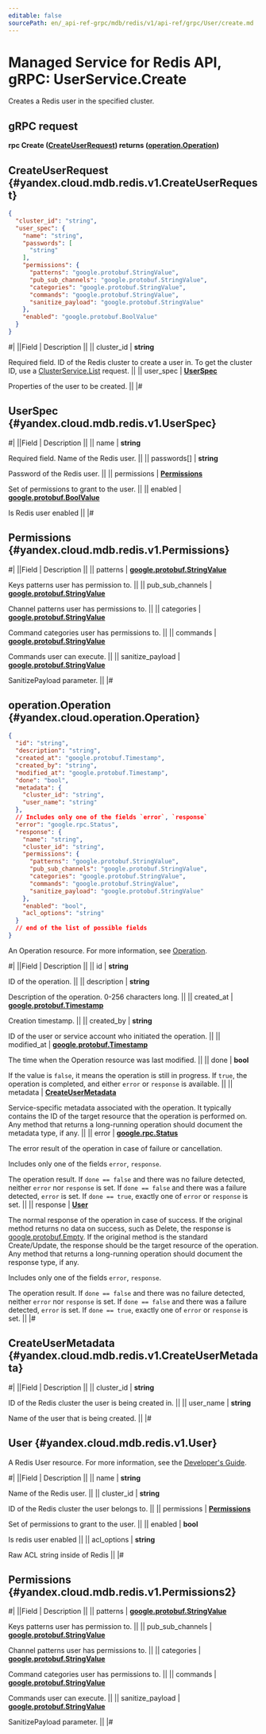 ```yaml
---
editable: false
sourcePath: en/_api-ref-grpc/mdb/redis/v1/api-ref/grpc/User/create.md
---
```


# Managed Service for Redis API, gRPC: UserService.Create

Creates a Redis user in the specified cluster.

## gRPC request

**rpc Create ([CreateUserRequest](#yandex.cloud.mdb.redis.v1.CreateUserRequest)) returns ([operation.Operation](#yandex.cloud.operation.Operation))**

## CreateUserRequest {#yandex.cloud.mdb.redis.v1.CreateUserRequest}

```json
{
  "cluster_id": "string",
  "user_spec": {
    "name": "string",
    "passwords": [
      "string"
    ],
    "permissions": {
      "patterns": "google.protobuf.StringValue",
      "pub_sub_channels": "google.protobuf.StringValue",
      "categories": "google.protobuf.StringValue",
      "commands": "google.protobuf.StringValue",
      "sanitize_payload": "google.protobuf.StringValue"
    },
    "enabled": "google.protobuf.BoolValue"
  }
}
```

#|
||Field | Description ||
|| cluster_id | **string**

Required field. ID of the Redis cluster to create a user in.
To get the cluster ID, use a [ClusterService.List](/docs/managed-redis/api-ref/grpc/Cluster/list#List) request. ||
|| user_spec | **[UserSpec](#yandex.cloud.mdb.redis.v1.UserSpec)**

Properties of the user to be created. ||
|#

## UserSpec {#yandex.cloud.mdb.redis.v1.UserSpec}

#|
||Field | Description ||
|| name | **string**

Required field. Name of the Redis user. ||
|| passwords[] | **string**

Password of the Redis user. ||
|| permissions | **[Permissions](#yandex.cloud.mdb.redis.v1.Permissions)**

Set of permissions to grant to the user. ||
|| enabled | **[google.protobuf.BoolValue](https://developers.google.com/protocol-buffers/docs/reference/csharp/class/google/protobuf/well-known-types/bool-value)**

Is Redis user enabled ||
|#

## Permissions {#yandex.cloud.mdb.redis.v1.Permissions}

#|
||Field | Description ||
|| patterns | **[google.protobuf.StringValue](https://developers.google.com/protocol-buffers/docs/reference/csharp/class/google/protobuf/well-known-types/string-value)**

Keys patterns user has permission to. ||
|| pub_sub_channels | **[google.protobuf.StringValue](https://developers.google.com/protocol-buffers/docs/reference/csharp/class/google/protobuf/well-known-types/string-value)**

Channel patterns user has permissions to. ||
|| categories | **[google.protobuf.StringValue](https://developers.google.com/protocol-buffers/docs/reference/csharp/class/google/protobuf/well-known-types/string-value)**

Command categories user has permissions to. ||
|| commands | **[google.protobuf.StringValue](https://developers.google.com/protocol-buffers/docs/reference/csharp/class/google/protobuf/well-known-types/string-value)**

Commands user can execute. ||
|| sanitize_payload | **[google.protobuf.StringValue](https://developers.google.com/protocol-buffers/docs/reference/csharp/class/google/protobuf/well-known-types/string-value)**

SanitizePayload parameter. ||
|#

## operation.Operation {#yandex.cloud.operation.Operation}

```json
{
  "id": "string",
  "description": "string",
  "created_at": "google.protobuf.Timestamp",
  "created_by": "string",
  "modified_at": "google.protobuf.Timestamp",
  "done": "bool",
  "metadata": {
    "cluster_id": "string",
    "user_name": "string"
  },
  // Includes only one of the fields `error`, `response`
  "error": "google.rpc.Status",
  "response": {
    "name": "string",
    "cluster_id": "string",
    "permissions": {
      "patterns": "google.protobuf.StringValue",
      "pub_sub_channels": "google.protobuf.StringValue",
      "categories": "google.protobuf.StringValue",
      "commands": "google.protobuf.StringValue",
      "sanitize_payload": "google.protobuf.StringValue"
    },
    "enabled": "bool",
    "acl_options": "string"
  }
  // end of the list of possible fields
}
```

An Operation resource. For more information, see [Operation](/docs/api-design-guide/concepts/operation).

#|
||Field | Description ||
|| id | **string**

ID of the operation. ||
|| description | **string**

Description of the operation. 0-256 characters long. ||
|| created_at | **[google.protobuf.Timestamp](https://developers.google.com/protocol-buffers/docs/reference/google.protobuf#timestamp)**

Creation timestamp. ||
|| created_by | **string**

ID of the user or service account who initiated the operation. ||
|| modified_at | **[google.protobuf.Timestamp](https://developers.google.com/protocol-buffers/docs/reference/google.protobuf#timestamp)**

The time when the Operation resource was last modified. ||
|| done | **bool**

If the value is `false`, it means the operation is still in progress.
If `true`, the operation is completed, and either `error` or `response` is available. ||
|| metadata | **[CreateUserMetadata](#yandex.cloud.mdb.redis.v1.CreateUserMetadata)**

Service-specific metadata associated with the operation.
It typically contains the ID of the target resource that the operation is performed on.
Any method that returns a long-running operation should document the metadata type, if any. ||
|| error | **[google.rpc.Status](https://cloud.google.com/tasks/docs/reference/rpc/google.rpc#status)**

The error result of the operation in case of failure or cancellation.

Includes only one of the fields `error`, `response`.

The operation result.
If `done == false` and there was no failure detected, neither `error` nor `response` is set.
If `done == false` and there was a failure detected, `error` is set.
If `done == true`, exactly one of `error` or `response` is set. ||
|| response | **[User](#yandex.cloud.mdb.redis.v1.User)**

The normal response of the operation in case of success.
If the original method returns no data on success, such as Delete,
the response is [google.protobuf.Empty](https://developers.google.com/protocol-buffers/docs/reference/google.protobuf#google.protobuf.Empty).
If the original method is the standard Create/Update,
the response should be the target resource of the operation.
Any method that returns a long-running operation should document the response type, if any.

Includes only one of the fields `error`, `response`.

The operation result.
If `done == false` and there was no failure detected, neither `error` nor `response` is set.
If `done == false` and there was a failure detected, `error` is set.
If `done == true`, exactly one of `error` or `response` is set. ||
|#

## CreateUserMetadata {#yandex.cloud.mdb.redis.v1.CreateUserMetadata}

#|
||Field | Description ||
|| cluster_id | **string**

ID of the Redis cluster the user is being created in. ||
|| user_name | **string**

Name of the user that is being created. ||
|#

## User {#yandex.cloud.mdb.redis.v1.User}

A Redis User resource. For more information, see the
[Developer's Guide](/docs/managed-redis/concepts).

#|
||Field | Description ||
|| name | **string**

Name of the Redis user. ||
|| cluster_id | **string**

ID of the Redis cluster the user belongs to. ||
|| permissions | **[Permissions](#yandex.cloud.mdb.redis.v1.Permissions2)**

Set of permissions to grant to the user. ||
|| enabled | **bool**

Is redis user enabled ||
|| acl_options | **string**

Raw ACL string inside of Redis ||
|#

## Permissions {#yandex.cloud.mdb.redis.v1.Permissions2}

#|
||Field | Description ||
|| patterns | **[google.protobuf.StringValue](https://developers.google.com/protocol-buffers/docs/reference/csharp/class/google/protobuf/well-known-types/string-value)**

Keys patterns user has permission to. ||
|| pub_sub_channels | **[google.protobuf.StringValue](https://developers.google.com/protocol-buffers/docs/reference/csharp/class/google/protobuf/well-known-types/string-value)**

Channel patterns user has permissions to. ||
|| categories | **[google.protobuf.StringValue](https://developers.google.com/protocol-buffers/docs/reference/csharp/class/google/protobuf/well-known-types/string-value)**

Command categories user has permissions to. ||
|| commands | **[google.protobuf.StringValue](https://developers.google.com/protocol-buffers/docs/reference/csharp/class/google/protobuf/well-known-types/string-value)**

Commands user can execute. ||
|| sanitize_payload | **[google.protobuf.StringValue](https://developers.google.com/protocol-buffers/docs/reference/csharp/class/google/protobuf/well-known-types/string-value)**

SanitizePayload parameter. ||
|#